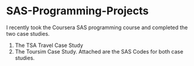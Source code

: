 # SAS-Programming-Projects
I recently took the Coursera SAS programming course and completed the two case studies. 
1. The TSA Travel Case Study
2. The Toursim Case Study. 
Attached are the SAS Codes for both case studies.

